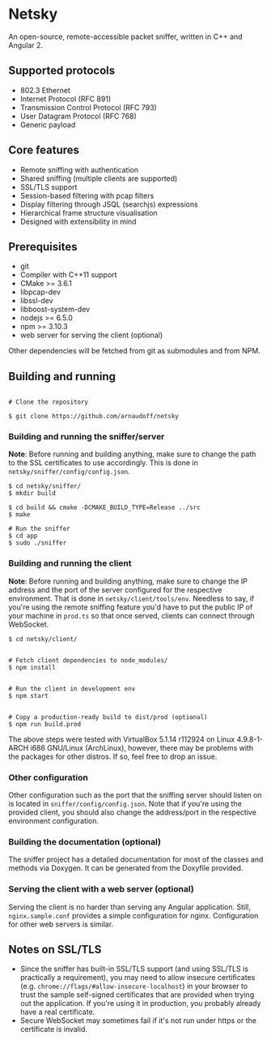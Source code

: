 # Netsky

An open-source, remote-accessible packet sniffer, written in C++ and Angular 2.

## Supported protocols

- 802.3 Ethernet
- Internet Protocol (RFC 891)
- Transmission Control Protocol (RFC 793)
- User Datagram Protocol (RFC 768)
- Generic payload

## Core features

- Remote sniffing with authentication
- Shared sniffing (multiple clients are supported)
- SSL/TLS support
- Session-based filtering with pcap filters
- Display filtering through JSQL (searchjs) expressions
- Hierarchical frame structure visualisation
- Designed with extensibility in mind

## Prerequisites

- git
- Compiler with C++11 support
- CMake >= 3.6.1
- libpcap-dev
- libssl-dev
- libboost-system-dev
- nodejs >= 6.5.0
- npm >= 3.10.3
- web server for serving the client (optional)

Other dependencies will be fetched from git as submodules and from NPM.

## Building and running

```shell

# Clone the repository

$ git clone https://github.com/arnaudoff/netsky
```

### Building and running the sniffer/server

**Note**: Before running and building anything, make sure to change the
path to the SSL certificates to use accordingly. This is done
in `netsky/sniffer/config/config.json`.

```shell
$ cd netsky/sniffer/
$ mkdir build

$ cd build && cmake -DCMAKE_BUILD_TYPE=Release ../src
$ make

# Run the sniffer
$ cd app
$ sudo ./sniffer
```

### Building and running the client

**Note**: Before running and building anything, make sure to change the
IP address and the port of the server configured for the respective environment. That is done in `netsky/client/tools/env`. Needless to say, if you're using the remote sniffing feature you'd have to put the public IP of your machine in `prod.ts` so that once served, clients can connect through WebSocket.

```shell
$ cd netsky/client/


# Fetch client dependencies to node_modules/
$ npm install


# Run the client in development env
$ npm start


# Copy a production-ready build to dist/prod (optional)
$ npm run build.prod
```

The above steps were tested with VirtualBox 5.1.14 r112924 on 
Linux 4.9.8-1-ARCH i686 GNU/Linux (ArchLinux), however, there may be problems with the packages for other distros. If so, feel free to drop an issue.

### Other configuration

Other configuration such as the port that the sniffing server should listen on
is located in `sniffer/config/config.json`. Note that if you're using the
provided client, you should also change the address/port in the respective
environment configuration.

### Building the documentation (optional)

The sniffer project has a detailed documentation for most of the classes and
methods via Doxygen. It can be generated from the Doxyfile provided.

### Serving the client with a web server (optional)

Serving the client is no harder than serving any Angular application. Still,
`nginx.sample.conf` provides a simple configuration for nginx. Configuration for
other web servers is similar.

## Notes on SSL/TLS

- Since the sniffer has built-in SSL/TLS support (and using SSL/TLS is practically a requirement),
you may need to allow insecure certificates (e.g. `chrome://flags/#allow-insecure-localhost`) in your browser to trust the
sample self-signed certificates that are provided when trying out the application. If
you're using it in production, you probably already have a real certificate.
- Secure WebSocket may sometimes fail if it's not run under https or the
certificate is invalid.

